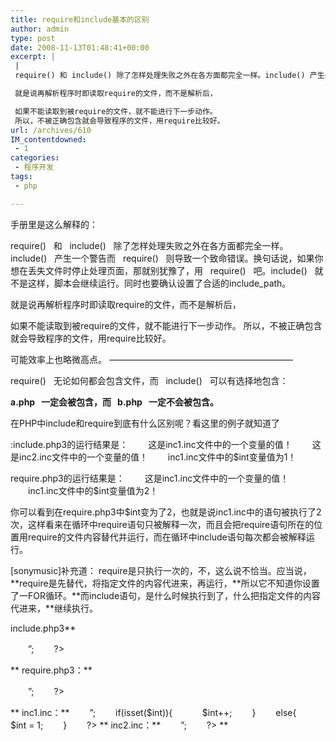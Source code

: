 ```yaml
---
title: require和include基本的区别
author: admin
type: post
date: 2008-11-13T01:48:41+00:00
excerpt: |
 |
 require() 和 include() 除了怎样处理失败之外在各方面都完全一样。include() 产生一个警告而 require() 则导致一个致命错误。换句话说，如果你想在丢失文件时停止处理页面，那就别犹豫了，用 require() 吧。include() 就不是这样，脚本会继续运行。同时也要确认设置了合适的include_path。

 就是说再解析程序时即读取require的文件，而不是解析后，

 如果不能读取到被require的文件，就不能进行下一步动作。
 所以，不被正确包含就会导致程序的文件，用require比较好。
url: /archives/610
IM_contentdowned:
 - 1
categories:
 - 程序开发
tags:
 - php

---
```

手册里是这么解释的：

require()   和   include()   除了怎样处理失败之外在各方面都完全一样。include()   产生一个警告而   require()   则导致一个致命错误。换句话说，如果你想在丢失文件时停止处理页面，那就别犹豫了，用   require()   吧。include()   就不是这样，脚本会继续运行。同时也要确认设置了合适的include_path。

就是说再解析程序时即读取require的文件，而不是解析后，

如果不能读取到被require的文件，就不能进行下一步动作。
所以，不被正确包含就会导致程序的文件，用require比较好。

可能效率上也略微高点。
—————————————————————

require()   无论如何都会包含文件，而   include()   可以有选择地包含：

**a.php   一定会被包含，而   b.php   一定不会被包含。**

在PHP中include和require到底有什么区别呢？看这里的例子就知道了

:include.php3的运行结果是：
　　这是inc1.inc文件中的一个变量的值！
　　这是inc2.inc文件中的一个变量的值！
　　inc1.inc文件中的$int变量值为1！

require.php3的运行结果是：
　　这是inc1.inc文件中的一个变量的值！
　　inc1.inc文件中的$int变量值为2！

你可以看到在require.php3中$int变为了2，也就是说inc1.inc中的语句被执行了2次，这样看来在循环中require语句只被解释一次，而且会把require语句所在的位置用require的文件内容替代并运行，而在循环中include语句每次都会被解释运行。

[sonymusic]补充道：
require是只执行一次的，不，这么说不恰当。应当说，**require是先替代，将指定文件的内容代进来，再运行，**所以它不知道你设置了一FOR循环。**而include语句，是什么时候执行到了，什么把指定文件的内容代进来，**继续执行。

include.php3**


　　”;
　　?>


**
require.php3：**


　　”;
　　?>


**
inc1.inc：**
　　”;
　　if(isset($int)){
　　    $int++;
　　}
　　else{
　　    $int = 1;
　　}
　　?>
**
inc2.inc：**
　　”;
　　?>
**
